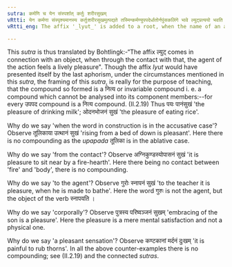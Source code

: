 ```yaml
---
sutra: कर्मणि च येन संस्पर्शात् कर्तुः शरीरसुखम्
vRtti: येन कर्मणा संस्पृश्यमानस्य कर्तुःशरीरसुखमुत्पद्यते तस्मिन्कर्मण्युपपदेर्धातोर्नपुंसकलिंगे भावे ल्युट्प्रत्ययो भवति ॥
vRtti_eng: The affix '_lyut_' is added to a root, when the name of an action is expressed in the neuter gender; provided that the verb has in construction with it, such a word in the accusative case, as indicates the thing, from the contact with which, there arises a pleasant sensation corporally to the agent.

---
```

This _sutra_ is thus translated by Bohtlingk:-“The affix ल्युट् comes in connection with an object, when through the contact with that, the agent of the action feels a lively pleasure". Though the affix _lyut_ would have presented itself by the last aphorism, under the circumstances mentioned in this _sutra_, the framing of this _sutra_, is really for the purpose of teaching, that the compound so formed is a नित्य or invariable compound i. e. a compound which cannot be analysed into its component members:--for every उपपद compound is a नित्य compound. (II.2.19) Thus पयः पानंसुखं 'the pleasure of drinking milk'; ओदनभोजनं सुखं 'the pleasure of eating rice'.

Why do we say 'when the word in construction is in the accusative case'? Observe तूलिकाया उत्थानं सुखं 'rising from a bed of down is pleasant'. Here there is no compounding as the _upapada_ तूलिका is in the ablative case.

Why do we say 'from the contact'? Observe अग्निकुण्डस्योपासनं सुखं 'it is pleasure to sit near by a fire-hearth'. Here there being no contact between 'fire' and 'body', there is no compounding.

Why do we say 'to the agent'? Observe गुरोः स्नापनं सुखं 'to the teacher it is pleasure, when he is made to bathe'. Here the word गुरुः is not the agent, but the object of the verb स्नापयति ।

Why do we say 'corporally'? Observe पुत्रस्य परिष्वञ्जनं सुखम् 'embracing of the son is a pleasure'. Here the pleasure is a mere mental satisfaction and not a physical one.

Why do we say 'a pleasant sensation'? Observe कण्टकानां मर्दनं दुःखम् 'it is painful to rub thorns'. In all the above counter-examples there is no compounding; see (II.2.19) and the connected _sutras_.